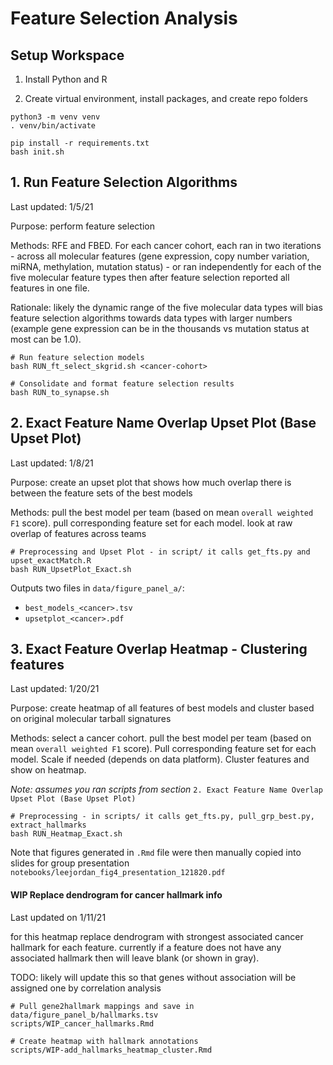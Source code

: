# Feature Selection Analysis
## Setup Workspace

1. Install Python and R

2. Create virtual environment, install packages, and create repo folders

```
python3 -m venv venv
. venv/bin/activate

pip install -r requirements.txt
bash init.sh
```
## 1. Run Feature Selection Algorithms

Last updated: 1/5/21

Purpose: perform feature selection

Methods: RFE and FBED. For each cancer cohort, each ran in two iterations - across all molecular features (gene expression, copy number variation, miRNA, methylation, mutation status) - or ran independently for each of the five molecular feature types then after feature selection reported all features in one file.

Rationale: likely the dynamic range of the five molecular data types will bias feature selection algorithms towards data types with larger numbers (example gene expression can be in the thousands vs mutation status at most can be 1.0).

```
# Run feature selection models
bash RUN_ft_select_skgrid.sh <cancer-cohort>

# Consolidate and format feature selection results
bash RUN_to_synapse.sh
```

## 2. Exact Feature Name Overlap Upset Plot (Base Upset Plot)

Last updated: 1/8/21

Purpose: create an upset plot that shows how much overlap there is between the feature sets of the best models

Methods: pull the best model per team (based on mean `overall weighted F1` score). pull corresponding feature set for each model. look at raw overlap of features across teams

```
# Preprocessing and Upset Plot - in script/ it calls get_fts.py and upset_exactMatch.R
bash RUN_UpsetPlot_Exact.sh
```

Outputs two files in `data/figure_panel_a/`:

+ `best_models_<cancer>.tsv`
+ `upsetplot_<cancer>.pdf`

## 3. Exact Feature Overlap Heatmap - Clustering features

Last updated: 1/20/21

Purpose: create heatmap of all features of best models and cluster based on original molecular tarball signatures

Methods: select a cancer cohort. pull the best model per team (based on mean `overall weighted F1` score). Pull corresponding feature set for each model. Scale if needed (depends on data platform). Cluster features and show on heatmap.

*Note: assumes you ran scripts from section* `2. Exact Feature Name Overlap Upset Plot (Base Upset Plot)`

```
# Preprocessing - in scripts/ it calls get_fts.py, pull_grp_best.py, extract_hallmarks
bash RUN_Heatmap_Exact.sh
```

Note that figures generated in `.Rmd` file were then manually copied into slides for group presentation `notebooks/leejordan_fig4_presentation_121820.pdf`

#### WIP Replace dendrogram for cancer hallmark info

Last updated on 1/11/21

for this heatmap replace dendrogram with strongest associated cancer hallmark for each feature. currently if a feature does not have any associated hallmark then will leave blank (or shown in gray).

TODO: likely will update this so that genes without association will be assigned one by correlation analysis

```
# Pull gene2hallmark mappings and save in data/figure_panel_b/hallmarks.tsv
scripts/WIP_cancer_hallmarks.Rmd

# Create heatmap with hallmark annotations
scripts/WIP-add_hallmarks_heatmap_cluster.Rmd
```
